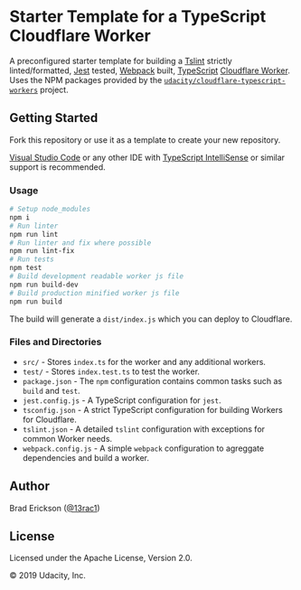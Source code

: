 # Starter Template for a TypeScript Cloudflare Worker

A preconfigured starter template for building a [Tslint][tslint] strictly
linted/formatted, [Jest][jest] tested, [Webpack][webpack] built,
[TypeScript][typescript] [Cloudflare Worker][cfworker]. Uses the NPM packages
provided by the [`udacity/cloudflare-typescript-workers`][cf-ts-workers]
project.

[tslint]: https://palantir.github.io/tslint/
[jest]: https://jestjs.io/
[webpack]: https://webpack.js.org/
[typescript]: https://www.typescriptlang.org/
[cfworker]: https://www.cloudflare.com/products/cloudflare-workers/
[cf-ts-workers]: https://github.com/udacity/cloudflare-typescript-workers

## Getting Started

Fork this repository or use it as a template to create your new repository.

[Visual Studio Code][vscode] or any other IDE with [TypeScript
IntelliSense][ts-intellisense] or similar support is recommended.

[vscode]: https://code.visualstudio.com/
[ts-intellisense]: https://code.visualstudio.com/docs/languages/typescript

### Usage

```bash
# Setup node_modules
npm i
# Run linter
npm run lint
# Run linter and fix where possible
npm run lint-fix
# Run tests
npm test
# Build development readable worker js file
npm run build-dev
# Build production minified worker js file
npm run build
```

The build will generate a `dist/index.js` which you can deploy to Cloudflare.

### Files and Directories

* `src/` - Stores `index.ts` for the worker and any additional workers.
* `test/` - Stores `index.test.ts` to test the worker.
* `package.json` - The `npm` configuration contains common tasks such as `build`
  and `test`.
* `jest.config.js` - A TypeScript configuration for `jest`.
* `tsconfig.json` - A strict TypeScript configuration for building Workers for
  Cloudflare.
* `tslint.json` - A detailed `tslint` configuration with exceptions for common
  Worker needs.
* `webpack.config.js` - A simple `webpack` configuration to agreggate
  dependencies and build a worker.

## Author

Brad Erickson ([@13rac1](https://github.com/13rac1))

## License

Licensed under the Apache License, Version 2.0.

© 2019 Udacity, Inc.
